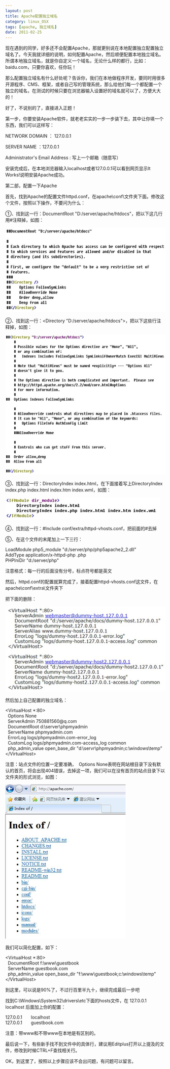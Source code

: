 ```yaml
---
layout: post
title: Apache配置独立域名
category: linux_OSX
tags: [apache, 独立域名]
date: 2011-02-25
---
```

<p>现在遇到的同学，好多还不会配置Apache，那就更别说在本地配置独立配置独立域名了。今天我就详细的说明，如何配置Apache，然后顺便配置本地独立域名。所谓本地独立域名，就是你自定义一个域名，无论什么样的都行，比如：baidu.com，只要你喜欢，任你玩！</p>
<p>那么配置独立域名有什么好处呢？告诉你，我们在本地做程序开发，要同时用很多开源程序、CMS、框架，或者自己写的管理系统，那么给他们每一个都配置一个独立的域名，在测试的时候只要在浏览器输入设置好的域名就可以了，方便大大的！</p>
<p>好了，不说别的了，直接进入正题！</p>
<p>第一步，你要安装Apache软件，就老老实实的一步一步装下去，其中让你填一个东西，我们可以这样写：</p>
<p>NETWORK DOMAIN ： 127.0.0.1</p>
<p>SERVER NAME ：127.0.0.1</p>
<p>Administrator's Email Address : 写上一个邮箱（随意写）</p>
<p>安装完成后，在本地浏览器输入localhost或者127.0.0.1可以看到网页显示It Works!说明安装Apache成功。</p>
<p>第二部，配置一下Apache</p>
<p>首先，找到Apache的配置文件httpd.conf，在apache\conf\文件夹下面。修改这个文件，按照以下操作，不要问为什么：</p>
<p>①、找到这一行：DocumentRoot &quot;D:/server/apache/htdocs&quot;，把以下这几行用#注释掉，如图：</p>
<p><img width="600" height="265" alt="" onclick="javascript:window.open('/upload/attachement/20110225/1298625216_141.jpg')" style="cursor: pointer;" src="/upload/attachement/20110225/1298625216_141.jpg" /></p>
<p>②、找到这一行：&lt;Directory &quot;D:/server/apache/htdocs&quot;&gt;，把以下这些行注释掉，如图：</p>
<p><img width="600" height="440" alt="" onclick="javascript:window.open('/upload/attachement/20110225/1298625289_234.jpg')" style="cursor: pointer;" src="/upload/attachement/20110225/1298625289_234.jpg" /></p>
<p>③、找到这一行：DirectoryIndex index.html，在下面接着写上DirectoryIndex index.php index.html index.htm index.wml，如图：</p>
<p><img alt="" onclick="javascript:window.open('/upload/attachement/20110225/1298625366_742.jpg')" style="cursor: pointer;" src="/upload/attachement/20110225/1298625366_742.jpg" /></p>
<p>④、找到这一行：#Include conf/extra/httpd-vhosts.conf，把前面的#去掉</p>
<p>⑤、在这个文件的末尾加上一下三行：</p>
<p>LoadModule php5_module &quot;d:/server/php/php5apache2_2.dll&quot; <br />
AddType application/x-httpd-php .php&nbsp;&nbsp;&nbsp;&nbsp;&nbsp;&nbsp;&nbsp;&nbsp; <br />
PHPIniDir &quot;d:/server/php&quot;</p>
<p>注意格式：每一行的后面没有分号，标点符号都是英文</p>
<p>然后，httpd.conf的配置就算完成了，接着配置httpd-vhosts.conf这文件，在apache\conf\extra\文件夹下</p>
<p>把下面的删除：</p>
<p><img alt="" onclick="javascript:window.open('/upload/attachement/20110225/1298626071_251.jpg')" style="cursor: pointer;" src="/upload/attachement/20110225/1298626071_251.jpg" /></p>
<p>然后加上自己配置的独立域名：</p>
<p>&lt;VirtualHost *:80&gt;<br />
&nbsp; Options None<br />
&nbsp; ServerAdmin 750881560@q.com<br />
&nbsp; DocumentRoot d:\server\phpmyadmin<br />
&nbsp; ServerName phpmyadmin.com<br />
&nbsp; ErrorLog logs/phpmyadmin.com-error_log<br />
&nbsp; CustomLog logs/phpmyadmin.com-access_log common<br />
&nbsp; php_admin_value open_base_dir &quot;d:\servr\phpmyadmin;c:\windows\temp&quot;<br />
&lt;/VirtualHost&gt;</p>
<p>注意：站点文件的位置一定要准确，&nbsp; Options None表明在网站根目录下没有默认的首页，将会出现404错误，去掉这一项，我们可以在没有首页的站点目录下以文件夹的形式浏览，如图：</p>
<p><img src="/upload/attachement/20110225/1298625497_599.jpg" style="cursor: pointer;" onclick="javascript:window.open('/upload/attachement/20110225/1298625497_599.jpg')" alt="" /></p>
<p>我们可以简化配置，如下：</p>
<p>&lt;VirtualHost *:80&gt;<br />
&nbsp; DocumentRoot f:\www\guestbook<br />
&nbsp; ServerName guestbook.com<br />
&nbsp; php_admin_value open_base_dir &quot;f:\www\guestbook;c:\windows\temp&quot;<br />
&lt;/VirtualHost&gt;</p>
<p>到这里，可以说是90%了，不过行百里半九十，继续完成最后一步吧</p>
<p>找到C:\Windows\System32\drivers\etc下面的hosts文件，在 127.0.0.1&nbsp;&nbsp;&nbsp;&nbsp;&nbsp;&nbsp; localhost 后面加上你的配置：</p>
<p>127.0.0.1&nbsp;&nbsp;&nbsp;&nbsp;&nbsp;&nbsp; localhost<br />
127.0.0.1&nbsp;&nbsp; &nbsp; &nbsp; guestbook.com</p>
<p>注意：带www和不带www在本地是有区别的。</p>
<p>最后说一下，有些新手找不到文件中的具体行，建议用Editplus打开以上提及的文件，修改到时候CTRL+F查找相关行。</p>
<p>OK，到这里了，按照以上步骤应该不会出问题，有问题可以留言。</p>
